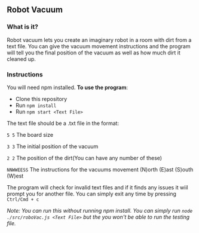 ## Robot Vacuum

### What is it?
Robot vacuum lets you create an imaginary robot in a room with dirt from a text file. You can give the vacuum movement instructions and the program will tell
you the final position of the vacuum as well as how much dirt it cleaned up.

### Instructions
You will need npm installed.
**To use the program**:
- Clone this repository
- Run `npm install`
- Run `npm start <Text File>`

The text file should be a .txt file in the format:

`5 5` The board size

`3 3` The initial position of the vacuum

`2 2` The position of the dirt(You can have any number of these)

`NNWWEESS` The instructions for the vacuums movement (N)orth (E)ast (S)outh (W)est

The program will check for invalid text files and if it finds any issues it wiil prompt you for another file. You can simply exit any 
time by pressing `Ctrl/Cmd + c`

*Note: You can run this without running npm install. You can simply run `node ./src/roboVac.js <Text File>`
 but the you won't be able to run the testing file.*
 
